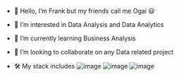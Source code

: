 - 👋 Hello, I’m Frank but my friends call me Ogai 😃
- 👀 I’m interested in Data Analysis and Data Analytics 
- 🌱 I’m currently learning Business Analysis 
- 💞️ I’m looking to collaborate on any Data related project

- 🛠  My stack includes ![image](https://user-images.githubusercontent.com/120729134/212257644-8df2db68-dcbf-4a7b-bb18-5ba4bd807c28.png) 
 ![image](https://user-images.githubusercontent.com/120729134/212257714-29c03f9d-9d30-4176-9db2-a1d3727e8f92.png)
![image](https://user-images.githubusercontent.com/120729134/212257777-68373691-8a2b-478f-a99b-35511c88eb31.png)

<!---
ogai1/ogai1 is a ✨ special ✨ repository because its `README.md` (this file) appears on your GitHub profile.
You can click the Preview link to take a look at your changes.
--->
